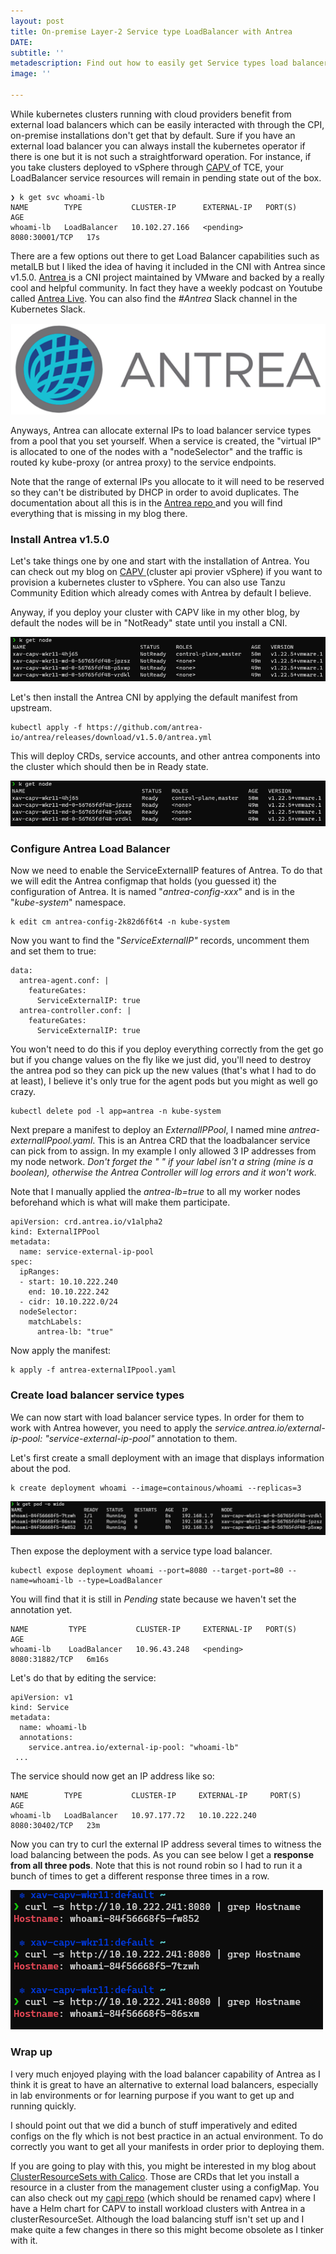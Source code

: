 ```yaml
---
layout: post
title: On-premise Layer-2 Service type LoadBalancer with Antrea
DATE: 
subtitle: ''
metadescription: Find out how to easily get Service types load balancer with Antrea
image: ''

---
```

While kubernetes clusters running with cloud providers benefit from external load balancers which can be easily interacted with through the CPI, on-premise installations don't get that by default. Sure if you have an external load balancer you can always install the kubernetes operator if there is one but it is not such a straightforward operation. For instance, if you take clusters deployed to vSphere through [CAPV ](https://www.vxav.fr/2021-11-21-understanding-kubernetes-cluster-api-provider-vsphere-capv/)of TCE, your LoadBalancer service resources will remain in pending state out of the box.

    ❯ k get svc whoami-lb
    NAME        TYPE           CLUSTER-IP      EXTERNAL-IP   PORT(S)          AGE
    whoami-lb   LoadBalancer   10.102.27.166   <pending>     8080:30001/TCP   17s

There are a few options out there to get Load Balancer capabilities such as metalLB but I liked the idea of having it included in the CNI with Antrea since v1.5.0. [Antrea ](https://antrea.io/)is a CNI project maintained by VMware and backed by a really cool and helpful community. In fact they have a weekly podcast on Youtube called [Antrea Live](https://www.youtube.com/watch?v=4JcCltW8K48&list=PLuzde2hYeDBfHDD0zMbmG4QoVaSbkJChZ). You can also find the _#Antrea_ Slack channel in the Kubernetes Slack.

![](/img/antrealb0.png)

Anyways, Antrea can allocate external IPs to load balancer service types from a pool that you set yourself. When a service is created, the "virtual IP" is allocated to one of the nodes with a "nodeSelector" and the traffic is routed ky kube-proxy (or antrea proxy) to the service endpoints.

Note that the range of external IPs you allocate to it will need to be reserved so they can't be distributed by DHCP in order to avoid duplicates. The documentation about all this is in the [Antrea repo ](https://github.com/antrea-io/antrea/blob/main/docs/service-loadbalancer.md)and you will find everything that is missing in my blog there.

### Install Antrea v1.5.0

Let's take things one by one and start with the installation of Antrea. You can check out my blog on [CAPV ](https://www.vxav.fr/2021-11-21-understanding-kubernetes-cluster-api-provider-vsphere-capv/)(cluster api provier vSphere) if you want to provision a kubernetes cluster to vSphere. You can also use Tanzu Community Edition which already comes with Antrea by default I believe.

Anyway, if you deploy your cluster with CAPV like in my other blog, by default the nodes will be in "NotReady" state until you install a CNI.

![](/img/antrealb1.png)

Let's then install the Antrea CNI by applying the default manifest from upstream.

    kubectl apply -f https://github.com/antrea-io/antrea/releases/download/v1.5.0/antrea.yml

This will deploy CRDs, service accounts, and other antrea components into the cluster which should then be in Ready state.

![](/img/antrealb2.png)

### Configure Antrea Load Balancer

Now we need to enable the ServiceExternalIP features of Antrea. To do that we will edit the Antrea configmap that holds (you guessed it) the configuration of Antrea. It is named "_antrea-config-xxx_" and is in the "_kube-system_" namespace.

    k edit cm antrea-config-2k82d6f6t4 -n kube-system

Now you want to find the "_ServiceExternalIP"_ records, uncomment them and set them to true:

    data:
      antrea-agent.conf: |
        featureGates:
          ServiceExternalIP: true
      antrea-controller.conf: |
        featureGates:
          ServiceExternalIP: true

You won't need to do this if you deploy everything correctly from the get go but if you change values on the fly like we just did, you'll need to destroy the antrea pod so they can pick up the new values (that's what I had to do at least), I believe it's only true for the agent pods but you might as well go crazy.

    kubectl delete pod -l app=antrea -n kube-system

Next prepare a manifest to deploy an _ExternalIPPool_, I named mine _antrea-externalIPpool.yaml_. This is an Antrea CRD that the loadbalancer service can pick from to assign. In my example I only allowed 3 IP addresses from my node network. _Don't forget the " " if your label isn't a string (mine is a boolean), otherwise the Antrea Controller will log errors and it won't work._

Note that I manually applied the _antrea-lb=true_ to all my worker nodes beforehand which is what will make them participate.

    apiVersion: crd.antrea.io/v1alpha2
    kind: ExternalIPPool
    metadata:
      name: service-external-ip-pool
    spec:
      ipRanges:
      - start: 10.10.222.240
        end: 10.10.222.242
      - cidr: 10.10.222.0/24
      nodeSelector:
        matchLabels:
          antrea-lb: "true"

Now apply the manifest:

    k apply -f antrea-externalIPpool.yaml

### Create load balancer service types

We can now start with load balancer service types. In order for them to work with Antrea however, you need to apply the _service.antrea.io/external-ip-pool: "service-external-ip-pool"_ annotation to them.

Let's first create a small deployment with an image that displays information about the pod.

    k create deployment whoami --image=containous/whoami --replicas=3

![](/img/antrealb3-1.png)

Then expose the deployment with a service type load balancer.

    kubectl expose deployment whoami --port=8080 --target-port=80 --name=whoami-lb --type=LoadBalancer

You will find that it is still in _Pending_ state because we haven't set the annotation yet.

    NAME         TYPE           CLUSTER-IP     EXTERNAL-IP   PORT(S)          AGE
    whoami-lb    LoadBalancer   10.96.43.248   <pending>     8080:31882/TCP   6m16s

Let's do that by editing the service:

    apiVersion: v1
    kind: Service
    metadata:
      name: whoami-lb
      annotations:
        service.antrea.io/external-ip-pool: "whoami-lb"
     ...

The service should now get an IP address like so:

    NAME        TYPE           CLUSTER-IP     EXTERNAL-IP     PORT(S)          AGE
    whoami-lb   LoadBalancer   10.97.177.72   10.10.222.240   8080:30402/TCP   23m

Now you can try to curl the external IP address several times to witness the load balancing between the pods. As you can see below I get a **response from all three pods**. Note that this is not round robin so I had to run it a bunch of times to get a different response three times in a row.

![](/img/antrealb4.png)

### Wrap up

I very much enjoyed playing with the load balancer capability of Antrea as I think it is great to have an alternative to external load balancers, especially in lab environments or for learning purpose if you want to get up and running quickly.

I should point out that we did a bunch of stuff imperatively and edited configs on the fly which is not best practice in an actual environment. To do correctly you want to get all your manifests in order prior to deploying them.

If you are going to play with this, you might be interested in my blog about [ClusterResourceSets with Calico](https://www.vxav.fr/2021-12-07-automatically-install-cni-in-new-kubernetes-cluster-with-cluster-api/). Those are CRDs that let you install a resource in a cluster from the management cluster using a configMap. You can also check out my [capi repo](https://github.com/vxav/capi/tree/main/charts/capi-vsphere/templates) (which should be renamed capv) where I have a Helm chart for CAPV to install workload clusters with Antrea in a clusterResourceSet. Although the load balancing stuff isn't set up and I make quite a few changes in there so this might become obsolete as I tinker with it.